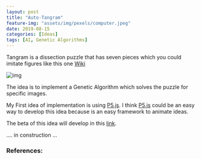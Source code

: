 ```yaml
---
layout: post
title: "Auto-Tangram"
feature-img: "assets/img/pexels/computer.jpeg"
date: 2019-08-15
categories: [Ideas]
tags: [AI, Genetic Algorithms]
---
```


Tangram is a dissection puzzle that has seven pieces which you could imitate figures like this one [Wiki][1]

![img](/assets/img/posts/ideas/2019-08-15-Tangram-project/Tangram-4.jpg "Tangram")

The idea is to implement a Genetic Algorithm which solves the puzzle for specific images.

My First idea of implementation is using [P5.js](https://p5js.org/). I think [P5.js](https://p5js.org/) could be an easy way to develop this idea because is an easy framework to animate ideas.

The beta of this idea will develop in this [link](https://github.com/jadry92).

.... in construction ...

### References:
[1]: https://en.wikipedia.org/wiki/Tangram "wikipedia"